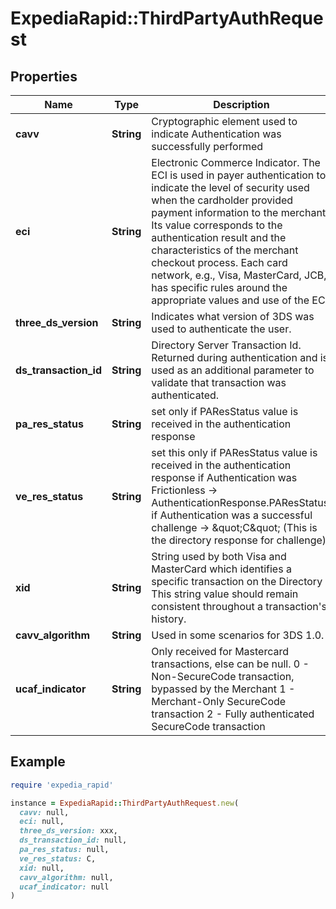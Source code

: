 # ExpediaRapid::ThirdPartyAuthRequest

## Properties

| Name | Type | Description | Notes |
| ---- | ---- | ----------- | ----- |
| **cavv** | **String** | Cryptographic element used to indicate Authentication was successfully performed  |  |
| **eci** | **String** | Electronic Commerce Indicator. The ECI is used in payer authentication to indicate the level of security used when the cardholder provided payment information to the merchant. Its value corresponds to the authentication result and the characteristics of the merchant checkout process. Each card network, e.g., Visa, MasterCard, JCB, has specific rules around the appropriate values and use of the ECI.  |  |
| **three_ds_version** | **String** | Indicates what version of 3DS was used to authenticate the user.  |  |
| **ds_transaction_id** | **String** | Directory Server Transaction Id. Returned during authentication and is used as an additional parameter to validate that transaction was authenticated.  |  |
| **pa_res_status** | **String** | set only if PAResStatus value is received in the authentication response  | [optional] |
| **ve_res_status** | **String** | set this only if PAResStatus value is received in the authentication response if Authentication was Frictionless → AuthenticationResponse.PAResStatus, if Authentication was a successful challenge → \&quot;C\&quot; (This is the directory response for challenge)  | [optional] |
| **xid** | **String** | String used by both Visa and MasterCard which identifies a specific transaction on the Directory This string value should remain consistent throughout a transaction&#39;s history.  | [optional] |
| **cavv_algorithm** | **String** | Used in some scenarios for 3DS 1.0.  | [optional] |
| **ucaf_indicator** | **String** | Only received for Mastercard transactions, else can be null. 0 - Non-SecureCode transaction, bypassed by the Merchant 1 - Merchant-Only SecureCode transaction 2 - Fully authenticated SecureCode transaction  | [optional] |

## Example

```ruby
require 'expedia_rapid'

instance = ExpediaRapid::ThirdPartyAuthRequest.new(
  cavv: null,
  eci: null,
  three_ds_version: xxx,
  ds_transaction_id: null,
  pa_res_status: null,
  ve_res_status: C,
  xid: null,
  cavv_algorithm: null,
  ucaf_indicator: null
)
```

